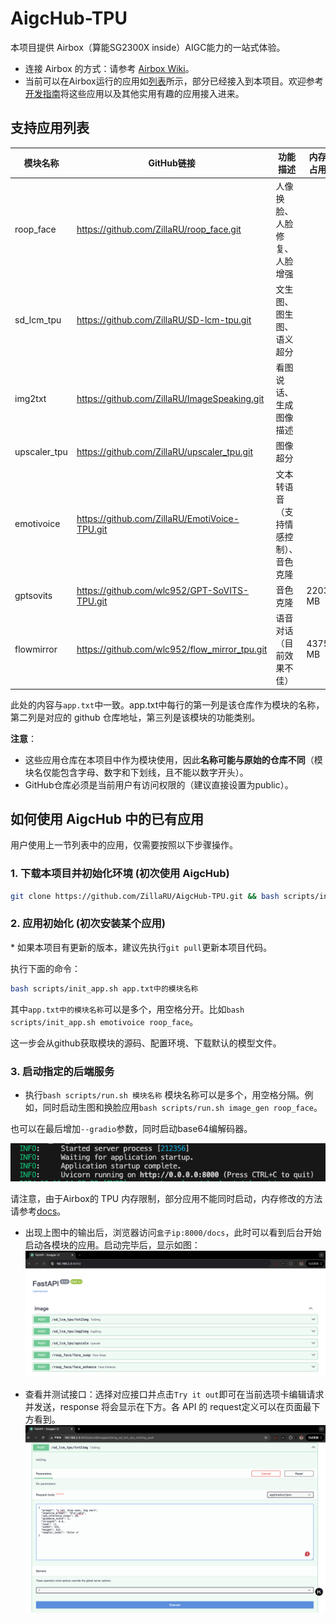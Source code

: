 # AigcHub-TPU

本项目提供 Airbox（算能SG2300X inside）AIGC能力的一站式体验。
- 连接 Airbox 的方式：请参考 [Airbox Wiki](https://docs.radxa.com/sophon/airbox/getting-started/)。
- 当前可以在Airbox运行的应用如[列表](https://gitee.com/zilla0717/AirboxWiki/blob/master/README.md)所示，部分已经接入到本项目。欢迎参考[开发指南](docs/developer_tutorial.md)将这些应用以及其他实用有趣的应用接入进来。

## 支持应用列表

| 模块名称 | GitHub链接 |  功能描述 | 内存占用 | 
|--------------|-------------------| ------------------| ------------------| 
| roop_face | https://github.com/ZillaRU/roop_face.git | 人像换脸、人脸修复、人脸增强 |  | 
| sd_lcm_tpu | https://github.com/ZillaRU/SD-lcm-tpu.git | 文生图、图生图、语义超分 |  | 
| img2txt | https://github.com/ZillaRU/ImageSpeaking.git | 看图说话、生成图像描述 |  | 
| upscaler_tpu | https://github.com/ZillaRU/upscaler_tpu.git | 图像超分 |  | 
| emotivoice | https://github.com/ZillaRU/EmotiVoice-TPU.git | 文本转语音（支持情感控制）、音色克隆 |  | 
| gptsovits | https://github.com/wlc952/GPT-SoVITS-TPU.git | 音色克隆 | 2203 MB | 
| flowmirror | https://github.com/wlc952/flow_mirror_tpu.git | 语音对话（目前效果不佳） | 4375 MB | 

此处的内容与`app.txt`中一致。app.txt中每行的第一列是该仓库作为模块的名称，第二列是对应的 github 仓库地址，第三列是该模块的功能类别。

**注意**：
- 这些应用仓库在本项目中作为模块使用，因此**名称可能与原始的仓库不同**（模块名仅能包含字母、数字和下划线，且不能以数字开头）。
- GitHub仓库必须是当前用户有访问权限的（建议直接设置为public）。


## 如何使用 AigcHub 中的已有应用
用户使用上一节列表中的应用，仅需要按照以下步骤操作。
### 1. 下载本项目并初始化环境 (初次使用 AigcHub)
```sh
git clone https://github.com/ZillaRU/AigcHub-TPU.git && bash scripts/init_env.sh
```

### 2. 应用初始化 (初次安装某个应用)
\* 如果本项目有更新的版本，建议先执行`git pull`更新本项目代码。

执行下面的命令：
```sh
bash scripts/init_app.sh app.txt中的模块名称
```
其中`app.txt中的模块名称`可以是多个，用空格分开。比如`bash scripts/init_app.sh emotivoice roop_face`。

这一步会从github获取模块的源码、配置环境、下载默认的模型文件。

### 3. 启动指定的后端服务
- 执行`bash scripts/run.sh 模块名称`
模块名称可以是多个，用空格分隔。例如，同时启动生图和换脸应用`bash scripts/run.sh image_gen roop_face`。

也可以在最后增加`--gradio`参数，同时启动base64编解码器。

![执行run.sh后，后台输出如下信息](docs/assets/readme_run.png)

请注意，由于Airbox的 TPU 内存限制，部分应用不能同时启动，内存修改的方法请参考[docs](https://docs.radxa.com/sophon/airbox/local-ai-deploy/ai-tools/memory_allocate)。

- 出现上图中的输出后，浏览器访问`盒子ip:8000/docs`，此时可以看到后台开始启动各模块的应用。启动完毕后，显示如图：
![启动完毕后 API doc](docs/assets/readme_load_done.png)

- 查看并测试接口：选择对应接口并点击`Try it out`即可在当前选项卡编辑请求并发送，response 将会显示在下方。各 API 的 request定义可以在页面最下方看到。
![测试接口](docs/assets/readme_test_api.png)
